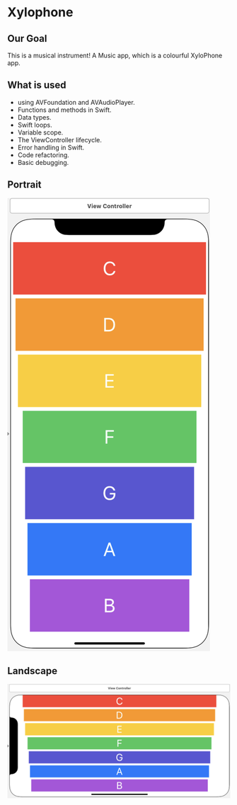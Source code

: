 
# Xylophone

## Our Goal

This is a musical instrument! A Music app, which is a colourful XyloPhone app.

## What is used
* using AVFoundation and AVAudioPlayer.
* Functions and methods in Swift. 
* Data types.
* Swift loops.
* Variable scope.
* The ViewController lifecycle.
* Error handling in Swift.
* Code refactoring.
* Basic debugging.

## Portrait
![Portrait](Documentations/xylophoneimage.png)

## Landscape
![Landscape](Documentations/landscapeimage.png)


